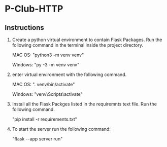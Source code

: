 # P-Club-HTTP

## Instructions

1. Create a python virtual environment to contain Flask Packages. Run the following command in the terminal inside the project directory.  

    MAC OS: "python3 -m venv venv"

    Windows: "py -3 -m venv venv"

2. enter virtual environment with the following command. 

    MAC OS: ". venv/bin/activate" 

    Windows: "venv\Scripts\activate"

3. Install all the Flask Packges listed in the requiremnts text file. Run the following command. 
    
    "pip install -r requirements.txt" 

4. To start the server run the following command: 
    
    "flask --app server run"
